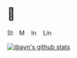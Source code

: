 # 👋

[<img src="https://user-images.githubusercontent.com/6760/131197709-eaf19a34-7bfa-47f8-a3b1-68ca039500a7.png" width="16" height="16" alt="Strava">][1] &nbsp;
[<img src="https://user-images.githubusercontent.com/6760/236303776-7d2d13bc-1553-4d0a-9ffa-7ebc25b21a00.svg" width="16" height="16" alt="Mastodon">][2] &nbsp;
[<img src="https://user-images.githubusercontent.com/6760/131196756-5b5cd248-525b-44f5-9bae-16702046b2f9.png" width="16" height="16" alt="Instagram">][3] &nbsp;
[<img src="https://user-images.githubusercontent.com/6760/131197249-0c2d110d-693c-41f1-9f3c-6675cf985439.png" width="24" height="16" alt="LinkedIn">][4]

<!-- Icons -->

[1.2]: https://user-images.githubusercontent.com/6760/131197709-eaf19a34-7bfa-47f8-a3b1-68ca039500a7.png (Strava)
[2.2]: https://user-images.githubusercontent.com/6760/236303776-7d2d13bc-1553-4d0a-9ffa-7ebc25b21a00.svg (Twitter)
[3.2]: https://user-images.githubusercontent.com/6760/131196756-5b5cd248-525b-44f5-9bae-16702046b2f9.png (IG)
[4.2]: https://user-images.githubusercontent.com/6760/131197249-0c2d110d-693c-41f1-9f3c-6675cf985439.png (LinkedIn)

<!-- Links -->
[1]: https://strava.com/athletes/ayn
[2]: https://trunk.lol/@ayn
[3]: https://instagram.com/ayn
[4]: https://www.linkedin.com/in/andrewng


[![@ayn's github stats](https://github-readme-stats.vercel.app/api?username=ayn&count_private=true&show_icons=true&theme=github_dark)](#)

<!--
this seems to be wrong, or it doesn't include private repos:
![@ayn's top langs](https://github-readme-stats.vercel.app/api/top-langs/?username=ayn&theme=github_dark&count_private=true&layout=compact)
-->

<!--
**ayn/ayn** is a ✨ _special_ ✨ repository because its `README.md` (this file) appears on your GitHub profile.

Here are some ideas to get you started:

- 🔭 I’m currently working on ...
- 🌱 I’m currently learning ...
- 👯 I’m looking to collaborate on ...
- 🤔 I’m looking for help with ...
- 💬 Ask me about ...
- 📫 How to reach me: ...
- 😄 Pronouns: ...
- ⚡ Fun fact: ...
-->
